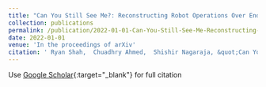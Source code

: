 ```yaml
---
title: "Can You Still See Me?: Reconstructing Robot Operations Over End-to-End Encrypted Channels"
collection: publications
permalink: /publication/2022-01-01-Can-You-Still-See-Me-Reconstructing-Robot-Operations-Over-End-to-End-Encrypted-Channels
date: 2022-01-01
venue: 'In the proceedings of arXiv'
citation: ' Ryan Shah,  Chuadhry Ahmed,  Shishir Nagaraja, &quot;Can You Still See Me?: Reconstructing Robot Operations Over End-to-End Encrypted Channels.&quot; In the proceedings of arXiv, 2022.'
---
```

Use [Google Scholar](https://scholar.google.com/scholar?q=Can+You+Still+See+Me?:+Reconstructing+Robot+Operations+Over+End+to+End+Encrypted+Channels){:target="_blank"} for full citation